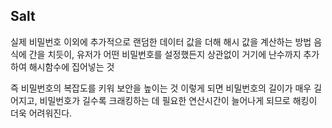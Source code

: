 ## Salt
실제 비밀번호 이외에 추가적으로 랜덤한 데이터 값을 더해 해시 값을 계산하는 방법 음식에 간을 치듯이, 유저가 어떤 비밀번호를 설정했든지 상관없이 거기에 난수까지 추가하여 해시함수에 집어넣는 것

즉 비밀번호의 복잡도를 키워 보안을 높이는 것 이렇게 되면 비밀번호의 길이가 매우 길어지고, 비밀번호가 길수록 크래킹하는 데 필요한 연산시간이 늘어나게 되므로 해킹이 더욱 어려워진다.